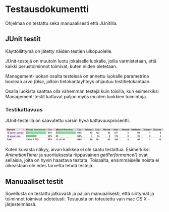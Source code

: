 # Testausdokumentti

Ohjelmaa on testattu sekä manuaalisesti että JUnitilla. 

## JUnit testit

Käyttöliittymä on jätetty näiden testien ulkopuolelle. 

JUnit-testejä on muutoin luotu jokaiselle luokalle, joilla varmistetaan, että kaikki perustoiminnot toimivat, kuten niiden oletetaan. 

Management-luokan osalta testeissä on annettu luokalle parametrina boolean arvo _false_, jolloin tietokantayhteys ohjautuu testitietokantaan.

Osalla luokista saattaa olla vähemmän testejä kuin toisilla, kun esimerkiksi Management-testit kattavat paljon myös muiden luokkien toimintoja.

### Testikattavuus 

JUnit-testeillä on saavutettu varsin hyvä kattavuusprosentti.

<img src="https://github.com/Ptterz/ot-harjoitustyo/blob/master/dokumentointi/snapshots/testikattavuus.png" width="800">

Kuten kuvasta näkyy, aivan kaikkea ei ole saatu testattua. Esimerkiksi _AnimationTimer_ ja suorituksesta riippuvainen _getPerformance()_ ovat sellaisia, joita on hyvin haastava testata. Toisaalta, ensimmäiselle noista ei oikeastaan 
ole edes tarvetta tehdä testejä.

## Manuaaliset testit

Sovellusta on testattu jatkuvasti ja paljon manuaalisesti, että siirtymät ja toiminnot toimivat odotetusti. Testausta on toteutettu vain mac OS X -järjestelmässä. 
